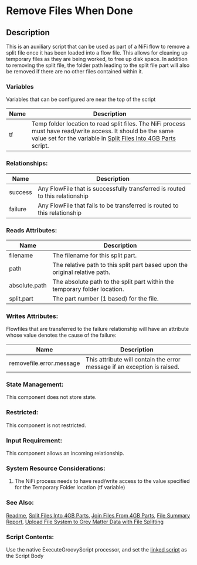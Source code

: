 # Remove Files When Done

## Description

This is an auxiliary script that can be used as part of a NiFi flow to remove a split file once it has been loaded into a flow file.  This allows for cleaning up temporary files as they are being worked, to free up disk space.  In addition to removing the split file, the folder path leading to the split file part will also be removed if there are no other files contained within it.

### Variables

Variables that can be configured are near the top of the script

| Name | Description |
| --- | --- |
| tf | Temp folder location to read split files. The NiFi process must have read/write access. It should be the same value set for the variable in [Split Files Into 4GB Parts](./groovy-SplitFiles.md) script. |

### Relationships: 

| Name | Description |
| --- | --- |
| success | Any FlowFile that is successfully transferred is routed to this relationship |
| failure | Any FlowFile that fails to be transferred is routed to this relationship | 

### Reads Attributes:

| Name | Description |
| --- | --- |
| filename | The filename for this split part. |
| path | The relative path to this split part based upon the original relative path. |
| absolute.path | The absolute path to the split part within the temporary folder location. |
| split.part | The part number (1 based) for the file. |

### Writes Attributes:

Flowfiles that are transferred to the failure relationship will have an attribute whose value denotes the cause of the failure:

| Name | Description |
| --- | --- |
| removefile.error.message | This attribute will contain the error message if an exception is raised. |

### State Management:

This component does not store state.

### Restricted:

This component is not restricted.

### Input Requirement:

This component allows an incoming relationship.

### System Resource Considerations:

1. The NiFi process needs to have read/write access to the value specified for the Temporary Folder location (tf variable)

### See Also:

[Readme](./README.md),
[Split Files Into 4GB Parts](./SplitFiles.md),
[Join Files From 4GB Parts](./JoinFiles.md),
[File Summary Report](./FileSummaryReport.md),
[Upload File System to Grey Matter Data with File Splitting](../nifi-templates/File_System_to_GM_Data_(With_File_Splitting).xml)

### Script Contents:

Use the native ExecuteGroovyScript processor, and set the [linked script](../nifi-script-processors/RemoveSplitFiles.groovy) as the Script Body
